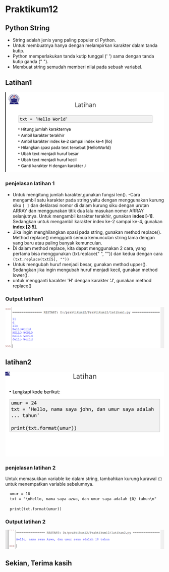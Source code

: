 # Praktikum12

## Python String

- String adalah jenis yang paling populer di Python.
- Untuk membuatnya hanya dengan melampirkan karakter dalam tanda kutip.
- Python memperlakukan tanda kutip tunggal (' ') sama dengan tanda kutip ganda (" ").
- Membuat string semudah memberi nilai pada sebuah variabel.

## Latihan1
![img](picture/pic1.png)

### penjelasan latihan 1

- Untuk mengitung jumlah karakter,gunakan fungsi len().
-Cara mengambil satu karakter pada string yaitu dengan menggunakan kurung siku `[ ]` dan deklarasi nomor di dalam kurung siku dengan urutan ARRAY dan menggunakan titik dua lalu masukan nomor ARRAY selanjutnya. Untuk mengambil karakter terakhir, gunakan **index [-1]**. Sedangkan untuk mengambil karakter index ke-2 sampai ke-4, gunakan **index [2:5]**.
- Jika ingin menghilangkan spasi pada string, gunakan method replace(). Method replace() mengganti semua kemunculan string lama dengan yang baru atau paling banyak kemunculan.
- Di dalam method replace, kita dapat menggunakan 2 cara, yang pertama bisa menggunakan (txt.replace(" ", "")) dan kedua dengan cara `(txt.replace(txt[5], ""))`
- Untuk mengubah huruf menjadi besar, gunakan method upper(). Sedangkan jika ingin mengubah huruf menjadi kecil, gunakan method lower().
- untuk mengganti karakter 'H' dengan karakter 'J', gunakan method replace()

### Output latihan1
![img](picture/pic2.png)

## latihan2
![img](picture/pic3.png)

### penjelasan latihan 2

Untuk memasukkan variable ke dalam string, tambahkan kurung kurawal `{}` untuk menempatkan variable sebelumnya.

      umur = 18
      txt = "\nHello, nama saya azwa, dan umur saya adalah {0} tahun\n"

      print(txt.format(umur))

### Output latihan 2
![img](picture/pic4.png)

## Sekian, Terima kasih